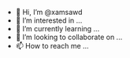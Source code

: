 - 👋 Hi, I’m @xamsawd
- 👀 I’m interested in ...
- 🌱 I’m currently learning ...
- 💞️ I’m looking to collaborate on ...
- 📫 How to reach me ...

<!---
xamsawd/xamsawd is a ✨ special ✨ repository because its `README.md` (this file) appears on your GitHub profile.
You can click the Preview link to take a look at your changes.
--
